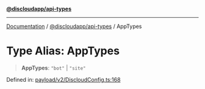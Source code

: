 [**@discloudapp/api-types**](../README.md)

***

[Documentation](../../../packages.md) / [@discloudapp/api-types](../README.md) / AppTypes

# Type Alias: AppTypes

> **AppTypes**: `"bot"` \| `"site"`

Defined in: [payload/v2/DiscloudConfig.ts:168](https://github.com/discloud/discloud.app/blob/8d6df0b18784d1a4408701ac8e6b9db44dbb7133/packages/api-types/payload/v2/DiscloudConfig.ts#L168)
